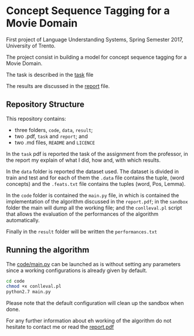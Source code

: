 # Concept Sequence Tagging for a Movie Domain
First project of Language Understanding Systems, Spring Semester 2017, University of Trento.

The project consist in building a model for concept sequence tagging for a Movie Domain.

The task is described in the [task](tasdk.pdf) file

The results are discussed in the [report](report.pdf) file.

## Repository Structure
This repository contains:
 - three folders, `code`, `data`, `result`; 
 - two .pdf, `task` and `report`; and
 - two .md files, `README` and `LICENCE`
 
In the `task` pdf is reported the task of the assignment from the professor, in the report my explain of what I did, how and, with which results.

In the `data` folder is reported the dataset used. The dataset is divided in train and test and for each of them the `.data` file contains the tuple, (word concepts) and the `.feats.txt` file contains the tuples (word, Pos, Lemma).
 
In the `code` folder is contained the `main.py` file, in which is contained the implementation of the algorithm discussed in the `report.pdf`; in the `sandbox` folder the main will dump all the working file; and the `conlleval.pl` script that allows the evaluation of the performances of the algorithm automatically.

Finally in the `result` folder will be written the `performances.txt` 

## Running the algorithm

The [code/main.py](code/main.py) can be launched as is without setting any parameters since a working configurations is already given by default. 

```bash
cd code
chmod +x conlleval.pl
python2.7 main.py
```

Please note that the default configuration will clean up the sandbox when done.

For any further information about eh working of the algorithm do not hesitate to contact me or read the [report.pdf](report.pdf)
